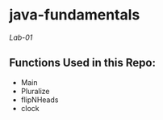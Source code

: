 # java-fundamentals

*Lab-01*

## Functions Used in this Repo:

- Main
- Pluralize
- flipNHeads
- clock